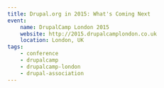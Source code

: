 ```yaml
---
title: Drupal.org in 2015: What's Coming Next
event:
    name: DrupalCamp London 2015
    website: http://2015.drupalcamplondon.co.uk
    location: London, UK
tags:
    - conference
    - drupalcamp
    - drupalcamp-london
    - drupal-association
---
```

